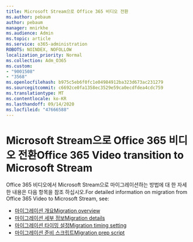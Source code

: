 ```yaml
---
title: Microsoft Stream으로 Office 365 비디오 전환
ms.author: pebaum
author: pebaum
manager: mnirkhe
ms.audience: Admin
ms.topic: article
ms.service: o365-administration
ROBOTS: NOINDEX, NOFOLLOW
localization_priority: Normal
ms.collection: Adm_O365
ms.custom:
- "9001508"
- "3568"
ms.openlocfilehash: b975c5eb6f0fc1e04984912ba323d673ac231279
ms.sourcegitcommit: c6692ce0fa1358ec3529e59ca0ecdfdea4cdc759
ms.translationtype: MT
ms.contentlocale: ko-KR
ms.lasthandoff: 09/14/2020
ms.locfileid: "47666588"
---
```

# <a name="office-365-video-transition-to-microsoft-stream"></a><span data-ttu-id="1721f-102">Microsoft Stream으로 Office 365 비디오 전환</span><span class="sxs-lookup"><span data-stu-id="1721f-102">Office 365 Video transition to Microsoft Stream</span></span>

<span data-ttu-id="1721f-103">Office 365 비디오에서 Microsoft Stream으로 마이그레이션하는 방법에 대 한 자세한 내용은 다음 항목을 참조 하십시오.</span><span class="sxs-lookup"><span data-stu-id="1721f-103">For detailed information on migration from Office 365 Video to Microsoft Stream, see:</span></span>

- [<span data-ttu-id="1721f-104">마이그레이션 개요</span><span class="sxs-lookup"><span data-stu-id="1721f-104">Migration overview</span></span>](https://docs.microsoft.com/stream/migrate-from-office-365)
- [<span data-ttu-id="1721f-105">마이그레이션 세부 정보</span><span class="sxs-lookup"><span data-stu-id="1721f-105">Migration details</span></span>](https://docs.microsoft.com/stream/migration-experience)
- [<span data-ttu-id="1721f-106">마이그레이션 타이밍 설정</span><span class="sxs-lookup"><span data-stu-id="1721f-106">Migration timing setting</span></span>](https://docs.microsoft.com/stream/migration-o365video-timing-setting)
- [<span data-ttu-id="1721f-107">마이그레이션 준비 스크립트</span><span class="sxs-lookup"><span data-stu-id="1721f-107">Migration prep script</span></span>](https://docs.microsoft.com/stream/migration-o365video-prep)
